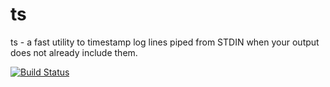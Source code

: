 # ts
ts - a fast utility to timestamp log lines piped from STDIN when your output does not already include them.

[![Build Status](https://travis-ci.com/sullivant/ts.svg?branch=master)](https://travis-ci.com/sullivant/ts)



